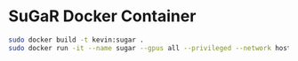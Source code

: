 # SuGaR Docker Container

```sh
sudo docker build -t kevin:sugar .
sudo docker run -it --name sugar --gpus all --privileged --network host -e DISPLAY=$DISPLAY -v /tmp/.X11-unix:/tmp/.X11-unix kevin:sugar
```

